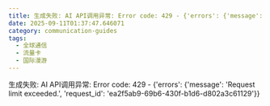 ```yaml
---
title: 生成失败: AI API调用异常: Error code: 429 - {'errors': {'message': 'Request limit exceeded.', 'request_id': 'ee296512-2312-428d-9d7d-5498f26997e6'}}
date: 2025-09-11T01:37:47.646071
category: communication-guides
tags:
  - 全球通信
  - 流量卡
  - 国际漫游
---
```


生成失败: AI API调用异常: Error code: 429 - {'errors': {'message': 'Request limit exceeded.', 'request_id': 'ea2f5ab9-69b6-430f-b1d6-d802a3c61129'}}